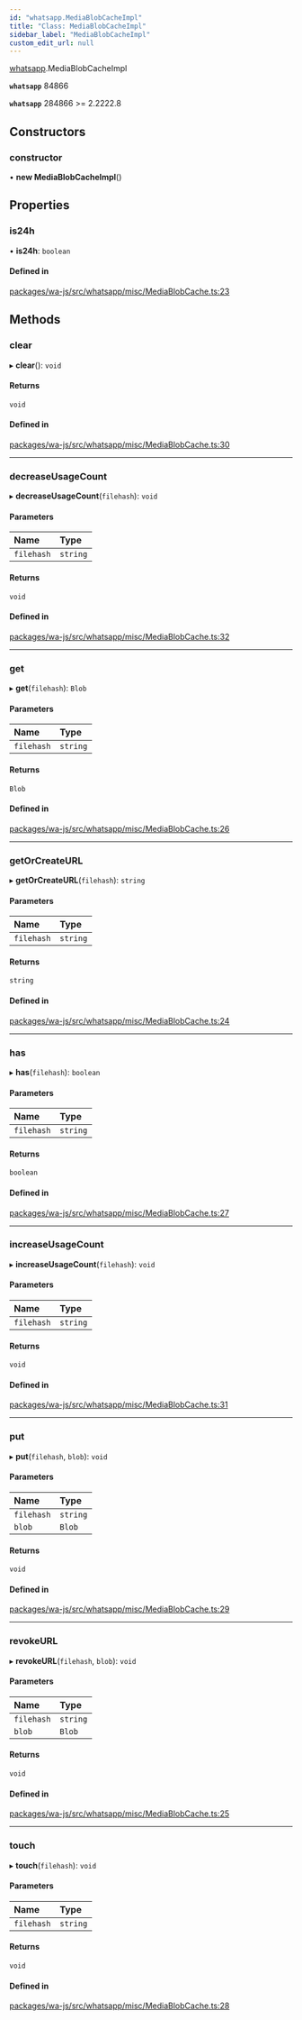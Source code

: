 ```yaml
---
id: "whatsapp.MediaBlobCacheImpl"
title: "Class: MediaBlobCacheImpl"
sidebar_label: "MediaBlobCacheImpl"
custom_edit_url: null
---
```


[whatsapp](../namespaces/whatsapp.md).MediaBlobCacheImpl

**`whatsapp`** 84866

**`whatsapp`** 284866 >= 2.2222.8

## Constructors

### constructor

• **new MediaBlobCacheImpl**()

## Properties

### is24h

• **is24h**: `boolean`

#### Defined in

[packages/wa-js/src/whatsapp/misc/MediaBlobCache.ts:23](https://github.com/wppconnect-team/wa-js/blob/main/src/whatsapp/misc/MediaBlobCache.ts#L23)

## Methods

### clear

▸ **clear**(): `void`

#### Returns

`void`

#### Defined in

[packages/wa-js/src/whatsapp/misc/MediaBlobCache.ts:30](https://github.com/wppconnect-team/wa-js/blob/main/src/whatsapp/misc/MediaBlobCache.ts#L30)

___

### decreaseUsageCount

▸ **decreaseUsageCount**(`filehash`): `void`

#### Parameters

| Name | Type |
| :------ | :------ |
| `filehash` | `string` |

#### Returns

`void`

#### Defined in

[packages/wa-js/src/whatsapp/misc/MediaBlobCache.ts:32](https://github.com/wppconnect-team/wa-js/blob/main/src/whatsapp/misc/MediaBlobCache.ts#L32)

___

### get

▸ **get**(`filehash`): `Blob`

#### Parameters

| Name | Type |
| :------ | :------ |
| `filehash` | `string` |

#### Returns

`Blob`

#### Defined in

[packages/wa-js/src/whatsapp/misc/MediaBlobCache.ts:26](https://github.com/wppconnect-team/wa-js/blob/main/src/whatsapp/misc/MediaBlobCache.ts#L26)

___

### getOrCreateURL

▸ **getOrCreateURL**(`filehash`): `string`

#### Parameters

| Name | Type |
| :------ | :------ |
| `filehash` | `string` |

#### Returns

`string`

#### Defined in

[packages/wa-js/src/whatsapp/misc/MediaBlobCache.ts:24](https://github.com/wppconnect-team/wa-js/blob/main/src/whatsapp/misc/MediaBlobCache.ts#L24)

___

### has

▸ **has**(`filehash`): `boolean`

#### Parameters

| Name | Type |
| :------ | :------ |
| `filehash` | `string` |

#### Returns

`boolean`

#### Defined in

[packages/wa-js/src/whatsapp/misc/MediaBlobCache.ts:27](https://github.com/wppconnect-team/wa-js/blob/main/src/whatsapp/misc/MediaBlobCache.ts#L27)

___

### increaseUsageCount

▸ **increaseUsageCount**(`filehash`): `void`

#### Parameters

| Name | Type |
| :------ | :------ |
| `filehash` | `string` |

#### Returns

`void`

#### Defined in

[packages/wa-js/src/whatsapp/misc/MediaBlobCache.ts:31](https://github.com/wppconnect-team/wa-js/blob/main/src/whatsapp/misc/MediaBlobCache.ts#L31)

___

### put

▸ **put**(`filehash`, `blob`): `void`

#### Parameters

| Name | Type |
| :------ | :------ |
| `filehash` | `string` |
| `blob` | `Blob` |

#### Returns

`void`

#### Defined in

[packages/wa-js/src/whatsapp/misc/MediaBlobCache.ts:29](https://github.com/wppconnect-team/wa-js/blob/main/src/whatsapp/misc/MediaBlobCache.ts#L29)

___

### revokeURL

▸ **revokeURL**(`filehash`, `blob`): `void`

#### Parameters

| Name | Type |
| :------ | :------ |
| `filehash` | `string` |
| `blob` | `Blob` |

#### Returns

`void`

#### Defined in

[packages/wa-js/src/whatsapp/misc/MediaBlobCache.ts:25](https://github.com/wppconnect-team/wa-js/blob/main/src/whatsapp/misc/MediaBlobCache.ts#L25)

___

### touch

▸ **touch**(`filehash`): `void`

#### Parameters

| Name | Type |
| :------ | :------ |
| `filehash` | `string` |

#### Returns

`void`

#### Defined in

[packages/wa-js/src/whatsapp/misc/MediaBlobCache.ts:28](https://github.com/wppconnect-team/wa-js/blob/main/src/whatsapp/misc/MediaBlobCache.ts#L28)
